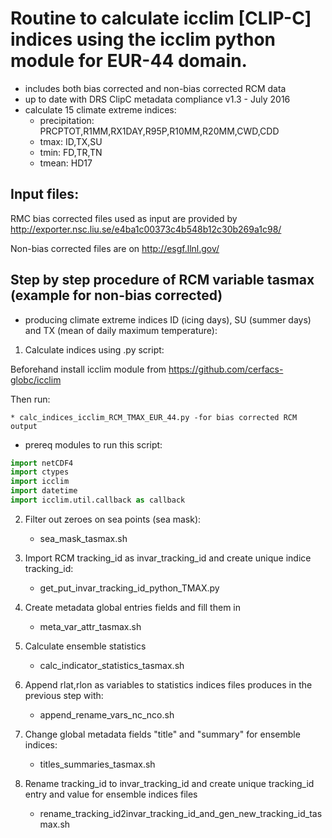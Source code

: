 Routine to calculate icclim [CLIP-C] indices using the icclim python module for EUR-44 domain.
==
- includes both bias corrected and non-bias corrected RCM data
- up to date with DRS ClipC metadata compliance v1.3 - July 2016
- calculate 15 climate extreme indices:
	+ precipitation: PRCPTOT,R1MM,RX1DAY,R95P,R10MM,R20MM,CWD,CDD
	+ tmax: ID,TX,SU
	+ tmin: FD,TR,TN
	+ tmean: HD17

Input files:
--
RMC bias corrected files used as input are provided by http://exporter.nsc.liu.se/e4ba1c00373c4b548b12c30b269a1c98/

Non-bias corrected files are on http://esgf.llnl.gov/

Step by step procedure of RCM variable tasmax (example for non-bias corrected)
--
- producing climate extreme indices ID (icing days), SU (summer days) and TX (mean of daily maximum temperature):


1. Calculate indices using .py script:

Beforehand install icclim module from https://github.com/cerfacs-globc/icclim

Then run:

	* calc_indices_icclim_RCM_TMAX_EUR_44.py -for bias corrected RCM output

- prereq modules to run this script:

```python
import netCDF4
import ctypes
import icclim
import datetime
import icclim.util.callback as callback

```
  
2. Filter out zeroes on sea points (sea mask):
	+ sea_mask_tasmax.sh
    
3. Import RCM tracking_id as invar_tracking_id and create unique indice tracking_id: 
	+ get_put_invar_tracking_id_python_TMAX.py

4. Create metadata global entries fields and fill them in
	+ meta_var_attr_tasmax.sh
    
5. Calculate ensemble statistics
    + calc_indicator_statistics_tasmax.sh

6. Append rlat,rlon as variables to statistics indices files produces in the previous step with:
    + append_rename_vars_nc_nco.sh

7. Change global metadata fields "title" and "summary" for ensemble indices:
    + titles_summaries_tasmax.sh

8. Rename tracking_id to invar_tracking_id and create unique tracking_id entry and value for ensemble indices files
    + rename_tracking_id2invar_tracking_id_and_gen_new_tracking_id_tasmax.sh
    





